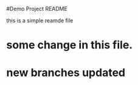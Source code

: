 #Demo Project README

this is a simple reamde file

# some change in this file.
# new branches updated